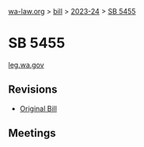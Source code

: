 [wa-law.org](/) > [bill](/bill/) > [2023-24](/bill/2023-24/) > [SB 5455](/bill/2023-24/sb/5455/)

# SB 5455
[leg.wa.gov](https://app.leg.wa.gov/billsummary?BillNumber=5455&Year=2023&Initiative=false)

## Revisions
* [Original Bill](1/)

## Meetings